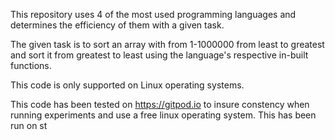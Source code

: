 This repository uses 4 of the most used programming languages and determines the efficiency of them with a given task.

The given task is to sort an array with from 1-1000000 from least to greatest and sort it from greatest to least using the language's respective in-built functions.

This code is only supported on Linux operating systems. 

This code has been tested on https://gitpod.io to insure constency when running experiments and use a free linux operating system. This has been run on st
